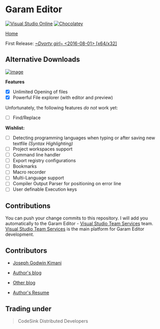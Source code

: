 # Garam Editor

[![Visual Studio Online](https://img.shields.io/vso/build/larsbrinkhoff/953a34b9-5966-4923-a48a-c41874cfb5f5/1.svg)]()
[![Chocolatey](https://img.shields.io/chocolatey/v/git.svg)]()

[Home](http://gochojr.github.io/blogsite/Garam-Editor/)

First Release: [_~Dvorty girl~_  <2016-08-01> [x64/x32]](https://garameditor.codeplex.com/)

## Alternative Downloads 

[![image](https://raw.githubusercontent.com/chocolatey/choco-wiki/master/images/chocolateyicon.png)](https://chocolatey.org/packages/Garam-Editor/1.0.0.3)

**Features**

* [x] Unlimited Opening of files
* [x] Powerful File explorer (with editor and preview)

Unfortunately, the following features *do not* work yet:

* [ ] Find/Replace

**Wishlist:**

* [ ] Detecting programming languages when typing or after saving new textfile *(Syntax Highlighting)*
* [ ] Project workspaces support
* [ ] Command line handler 
* [ ] Export registry configurations
* [ ] Bookmarks
* [ ] Macro recorder
* [ ] Multi-Language support
* [ ] Compiler Output Parser for positioning on error line
* [ ] User definable Execution keys

## Contributions ##

You can push your change commits to this repository. I will add you automatically to the Garam Editor - [Visual Studio Team Services](https://www.visualstudio.com/en-us/products/visual-studio-team-services-vs.aspx) team.
[Visual Studio Team Services](https://www.visualstudio.com/en-us/products/visual-studio-team-services-vs.aspx) is the main platform for Garam Editor development.



## Contributors ##

* [Joseph Godwin Kimani](https://github.com/Gochojr)

 - [Author's blog](http://gochojr.github.io/blogsite)

 - [Other blog](https://gochojr.herokuapp.com)

 - [Author's Resume](http://gochojr.github.io)


## Trading under ##


> CodeSink Distributed Developers